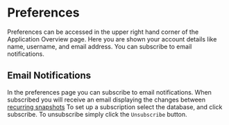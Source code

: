 # Preferences
Preferences can be accessed in the upper right hand corner of the Application Overview page. Here you are shown your account details like name, username, and email address. You can subscribe to email notifications.

## Email Notifications
In the preferences page you can subscribe to email notifications. When subscribed you will receive an email displaying the changes between [recurring snapshots](Admin-Pages.md#recurring-snapshots) To set up a subscription select the database, and click subscribe. To unsubscribe simply click the `Unsubscribe` button.
